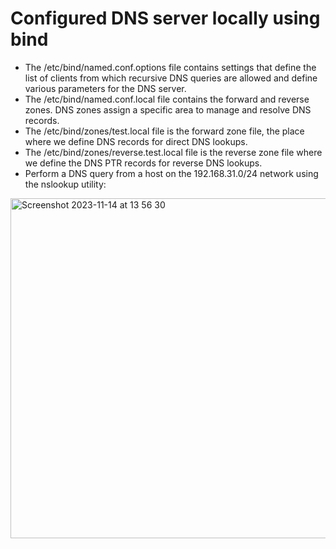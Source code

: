 # Configured DNS server locally using bind
- The /etc/bind/named.conf.options file contains settings that define the list of clients from which recursive DNS queries are allowed and define various parameters for the DNS server.
- The /etc/bind/named.conf.local file contains the forward and reverse zones. DNS zones assign a specific area to manage and resolve DNS records.
- The /etc/bind/zones/test.local file is the forward zone file, the place where we define DNS records for direct DNS lookups.
- The /etc/bind/zones/reverse.test.local file is the reverse zone file where we define the DNS PTR records for reverse DNS lookups.
- Perform a DNS query from a host on the 192.168.31.0/24 network using the nslookup utility:
<img width="544" alt="Screenshot 2023-11-14 at 13 56 30" src="https://github.com/KTsybak/Ramp-up-plan/assets/149802416/898711a6-cea6-43ba-83a2-840b98940d3d">
